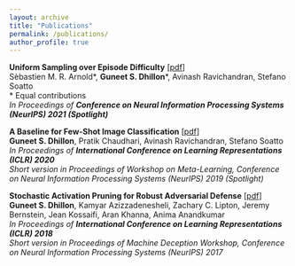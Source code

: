 ```yaml
---
layout: archive
title: "Publications"
permalink: /publications/
author_profile: true
---
```



**Uniform Sampling over Episode Difficulty** [[pdf](https://arxiv.org/pdf/2108.01662.pdf)]<br/>
Sèbastien M. R. Arnold\*, **Guneet S. Dhillon**\*, Avinash Ravichandran, Stefano Soatto<br/>
\* Equal contributions<br/>
*In Proceedings of **Conference on Neural Information Processing Systems (NeurIPS) 2021 (Spotlight)***

**A Baseline for Few-Shot Image Classification** [[pdf](https://arxiv.org/pdf/1909.02729.pdf)]<br/>
**Guneet S. Dhillon**, Pratik Chaudhari, Avinash Ravichandran, Stefano Soatto<br/>
*In Proceedings of **International Conference on Learning Representations (ICLR) 2020***<br/>
*Short version in Proceedings of Workshop on Meta-Learning, Conference on Neural Information Processing Systems (NeurIPS) 2019 (Spotlight)*

**Stochastic Activation Pruning for Robust Adversarial Defense** [[pdf](https://arxiv.org/pdf/1803.01442.pdf)]<br/>
**Guneet S. Dhillon**, Kamyar Azizzadenesheli, Zachary C. Lipton, Jeremy Bernstein, Jean Kossaifi, Aran Khanna, Anima Anandkumar<br/>
*In Proceedings of **International Conference on Learning Representations (ICLR) 2018***<br/>
*Short version in Proceedings of Machine Deception Workshop, Conference on Neural Information Processing Systems (NeurIPS) 2017*
